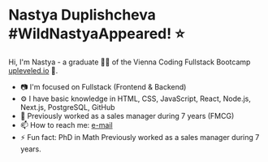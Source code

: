 # Nastya Duplishcheva #WildNastyaAppeared! ⭐️
Hi, I'm Nastya - a graduate 👩‍🎓 of the Vienna Coding Fullstack Bootcamp [upleveled.io](https://www.linkedin.com/company/upleveled-gmbh/) 🚀. 
- 📷 I'm focused on Fullstack (Frontend & Backend)
- ⚙️ I have basic knowledge in HTML, CSS, JavaScript, React, Node.js, Next.js, PostgreSQL, GitHub
- 💼 Previously worked as a sales manager during 7 years (FMCG)
- 📫 How to reach me: [e-mail](https://mail.google.com/mail/?view=cm&source=mailto&to=a.duplishcheva@gmail.com)
- ⚡ Fun fact: PhD in Math
Previously worked as a sales manager during 7 years. 
<!--
Hi there 👋
**anastasiia-lk/anastasiia-lk** is a ✨ _special_ ✨ repository because its `README.md` (this file) appears on your GitHub profile. Previously worked as a sales manager during 7 years.

Here are some ideas to get you started:

- 🔭 I’m currently working on ...
- 🌱 I’m currently learning ...
- 👯 I’m looking to collaborate on ...
- 🤔 I’m looking for help with ...
- 💬 Ask me about ...
- 📫 How to reach me: ...
- 😄 Pronouns: ...
- ⚡ Fun fact: ...
-->
